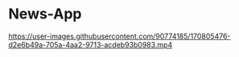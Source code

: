 # News-App

https://user-images.githubusercontent.com/90774185/170805476-d2e6b49a-705a-4aa2-9713-acdeb93b0983.mp4
